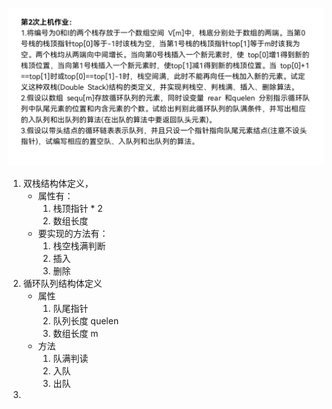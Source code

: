![oj](./oj2.jpg)
1. 双栈结构体定义，
	+ 属性有：
		1. 栈顶指针 * 2
		2. 数组长度
	+ 要实现的方法有：
		1. 栈空栈满判断
		2. 插入
		1. 删除
1. 循环队列结构体定义
	+ 属性
		1. 队尾指针
		2. 队列长度 quelen
		3. 数组长度 m
	+ 方法
		1. 队满判读
		2. 入队
		3. 出队
1. 